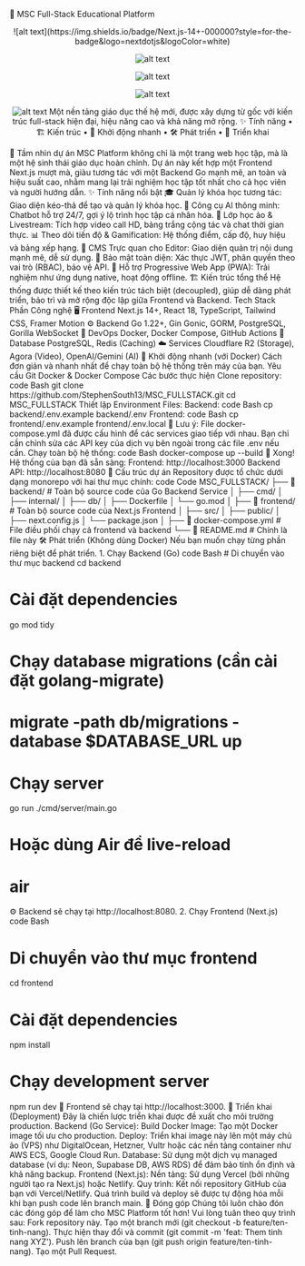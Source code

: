 🚀 MSC Full-Stack Educational Platform
<div align="center">
![alt text](https://img.shields.io/badge/Next.js-14+-000000?style=for-the-badge&logo=nextdotjs&logoColor=white)

![alt text](https://img.shields.io/badge/Go-1.22+-00ADD8?style=for-the-badge&logo=go)

![alt text](https://img.shields.io/badge/PostgreSQL-16-336791?style=for-the-badge&logo=postgresql)

![alt text](https://img.shields.io/badge/Docker-Ready-2496ED?style=for-the-badge&logo=docker)

![alt text](https://img.shields.io/badge/GitHub-Source_Code-181717?style=for-the-badge&logo=github)
Một nền tảng giáo dục thế hệ mới, được xây dựng từ gốc với kiến trúc full-stack hiện đại, hiệu năng cao và khả năng mở rộng.
✨ Tính năng • 🏗️ Kiến trúc • 🚀 Khởi động nhanh • 🛠️ Phát triển • 🚢 Triển khai
</div>
🌟 Tầm nhìn dự án
MSC Platform không chỉ là một trang web học tập, mà là một hệ sinh thái giáo dục hoàn chỉnh. Dự án này kết hợp một Frontend Next.js mượt mà, giàu tương tác với một Backend Go mạnh mẽ, an toàn và hiệu suất cao, nhằm mang lại trải nghiệm học tập tốt nhất cho cả học viên và người hướng dẫn.
✨ Tính năng nổi bật
🎓 Quản lý khóa học tương tác: Giao diện kéo-thả để tạo và quản lý khóa học.
🤖 Công cụ AI thông minh: Chatbot hỗ trợ 24/7, gợi ý lộ trình học tập cá nhân hóa.
🎥 Lớp học ảo & Livestream: Tích hợp video call HD, bảng trắng cộng tác và chat thời gian thực.
📊 Theo dõi tiến độ & Gamification: Hệ thống điểm, cấp độ, huy hiệu và bảng xếp hạng.
🎨 CMS Trực quan cho Editor: Giao diện quản trị nội dung mạnh mẽ, dễ sử dụng.
🔐 Bảo mật toàn diện: Xác thực JWT, phân quyền theo vai trò (RBAC), bảo vệ API.
📱 Hỗ trợ Progressive Web App (PWA): Trải nghiệm như ứng dụng native, hoạt động offline.
🏗️ Kiến trúc tổng thể
Hệ thống được thiết kế theo kiến trúc tách biệt (decoupled), giúp dễ dàng phát triển, bảo trì và mở rộng độc lập giữa Frontend và Backend.
Tech Stack
Phần	Công nghệ
🖥️ Frontend	Next.js 14+, React 18, TypeScript, Tailwind CSS, Framer Motion
⚙️ Backend	Go 1.22+, Gin Gonic, GORM, PostgreSQL, Gorilla WebSocket
🐳 DevOps	Docker, Docker Compose, GitHub Actions
💾 Database	PostgreSQL, Redis (Caching)
☁️ Services	Cloudflare R2 (Storage), Agora (Video), OpenAI/Gemini (AI)
🚀 Khởi động nhanh (với Docker)
Cách đơn giản và nhanh nhất để chạy toàn bộ hệ thống trên máy của bạn.
Yêu cầu
Git
Docker & Docker Compose
Các bước thực hiện
Clone repository:
code
Bash
git clone https://github.com/StephenSouth13/MSC_FULLSTACK.git
cd MSC_FULLSTACK
Thiết lập Environment Files:
Backend:
code
Bash
cp backend/.env.example backend/.env
Frontend:
code
Bash
cp frontend/.env.example frontend/.env.local
📝 Lưu ý: File docker-compose.yml đã được cấu hình để các services giao tiếp với nhau. Bạn chỉ cần chỉnh sửa các API key của dịch vụ bên ngoài trong các file .env nếu cần.
Chạy toàn bộ hệ thống:
code
Bash
docker-compose up --build
🎉 Xong! Hệ thống của bạn đã sẵn sàng:
Frontend: http://localhost:3000
Backend API: http://localhost:8080
📁 Cấu trúc dự án
Repository được tổ chức dưới dạng monorepo với hai thư mục chính:
code
Code
MSC_FULLSTACK/
├── 📁 backend/          # Toàn bộ source code của Go Backend Service
│   ├── cmd/
│   ├── internal/
│   ├── db/
│   ├── Dockerfile
│   └── go.mod
│
├── 📁 frontend/         # Toàn bộ source code của Next.js Frontend
│   ├── src/
│   ├── public/
│   ├── next.config.js
│   └── package.json
│
├── 🐳 docker-compose.yml  # File điều phối chạy cả frontend và backend
└── 📄 README.md          # Chính là file này
🛠️ Phát triển (Không dùng Docker)
Nếu bạn muốn chạy từng phần riêng biệt để phát triển.
1. Chạy Backend (Go)
code
Bash
# Di chuyển vào thư mục backend
cd backend

# Cài đặt dependencies
go mod tidy

# Chạy database migrations (cần cài đặt golang-migrate)
# migrate -path db/migrations -database $DATABASE_URL up

# Chạy server
go run ./cmd/server/main.go
# Hoặc dùng Air để live-reload
# air
⚙️ Backend sẽ chạy tại http://localhost:8080.
2. Chạy Frontend (Next.js)
code
Bash
# Di chuyển vào thư mục frontend
cd frontend

# Cài đặt dependencies
npm install

# Chạy development server
npm run dev
🎨 Frontend sẽ chạy tại http://localhost:3000.
🚢 Triển khai (Deployment)
Đây là chiến lược triển khai được đề xuất cho môi trường production.
Backend (Go Service):
Build Docker Image: Tạo một Docker image tối ưu cho production.
Deploy: Triển khai image này lên một máy chủ ảo (VPS) như DigitalOcean, Hetzner, Vultr hoặc các nền tảng container như AWS ECS, Google Cloud Run.
Database: Sử dụng một dịch vụ managed database (ví dụ: Neon, Supabase DB, AWS RDS) để đảm bảo tính ổn định và khả năng backup.
Frontend (Next.js):
Nền tảng: Sử dụng Vercel (bởi những người tạo ra Next.js) hoặc Netlify.
Quy trình: Kết nối repository GitHub của bạn với Vercel/Netlify. Quá trình build và deploy sẽ được tự động hóa mỗi khi bạn push code lên branch main.
🤝 Đóng góp
Chúng tôi luôn chào đón các đóng góp để làm cho MSC Platform tốt hơn! Vui lòng tuân theo quy trình sau:
Fork repository này.
Tạo một branch mới (git checkout -b feature/ten-tinh-nang).
Thực hiện thay đổi và commit (git commit -m 'feat: Them tinh nang XYZ').
Push lên branch của bạn (git push origin feature/ten-tinh-nang).
Tạo một Pull Request.